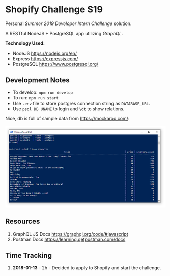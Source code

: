 # Shopify Challenge S19

Personal *Summer 2019 Developer Intern Challenge* solution.

A RESTful NodeJS + PostgreSQL app utilizing *GraphQL*.

**Technology Used:**
- NodeJS <https://nodejs.org/en/>
- Express <https://expressjs.com/>
- PostgreSQL <https://www.postgresql.org/>

## Development Notes

- To develop: `npm run develop`
- To run: `npm run start`
- Use `.env` file to store postgres connection string as `DATABASE_URL`.
- Use `psql DB UNAME` to login and `\dt` to show relations.

Nice, db is full of sample data from <https://mockaroo.com/>:

![Sample Data](docs/assets/PSQL_Init.PNG)

## Resources

1. GraphQL JS Docs <https://graphql.org/code/#javascript>
1. Postman Docs <https://learning.getpostman.com/docs>

## Time Tracking

1. **2018-01-13** - 2h - Decided to apply to Shopify and start the challenge.

